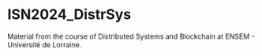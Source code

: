 # ISN2024_DistrSys
Material from the course of Distributed Systems and Blockchain at ENSEM - Université de Lorraine.
